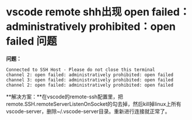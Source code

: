 # vscode remote shh出现 open failed：administratively prohibited：open failed 问题

**问题：**

```
Connected to SSH Host - Please do not close this terminal
channel 2: open failed: administratively prohibited: open failed
channel 3: open failed: administratively prohibited: open failed
channel 2: open failed: administratively prohibited: open failed
```

**解决方案：**在vscode的remote-ssh配置里，把remote.SSH.remoteServerListenOnSocket的勾去掉，然后kill掉linux上所有vscode-server，删除~/.vscode-server目录。重新进行连接就正常了。


